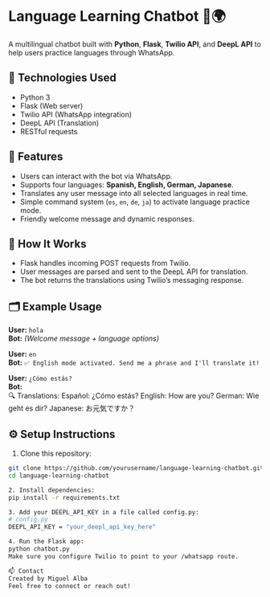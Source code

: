 # Language Learning Chatbot 🧠🌍

A multilingual chatbot built with **Python**, **Flask**, **Twilio API**, and **DeepL API** to help users practice languages through WhatsApp.


## 🔧 Technologies Used
- Python 3
- Flask (Web server)
- Twilio API (WhatsApp integration)
- DeepL API (Translation)
- RESTful requests


## 📌 Features
- Users can interact with the bot via WhatsApp.
- Supports four languages: **Spanish, English, German, Japanese**.
- Translates any user message into all selected languages in real time.
- Simple command system (`es`, `en`, `de`, `ja`) to activate language practice mode.
- Friendly welcome message and dynamic responses.


## 🧠 How It Works
- Flask handles incoming POST requests from Twilio.
- User messages are parsed and sent to the DeepL API for translation.
- The bot returns the translations using Twilio’s messaging response.
  

## 🗂 Example Usage
**User:** `hola`  
**Bot:** *(Welcome message + language options)*

**User:** `en`  
**Bot:** `✅ English mode activated. Send me a phrase and I'll translate it!`

**User:** `¿Cómo estás?`  
**Bot:**  
🔍 Translations:
Español: ¿Cómo estás?
English: How are you?
German: Wie geht es dir?
Japanese: お元気ですか？


## ⚙️ Setup Instructions
1. Clone this repository:
```bash
git clone https://github.com/yourusername/language-learning-chatbot.git
cd language-learning-chatbot

2. Install dependencies:
pip install -r requirements.txt

3. Add your DEEPL_API_KEY in a file called config.py:
# config.py
DEEPL_API_KEY = "your_deepl_api_key_here"

4. Run the Flask app:
python chatbot.py
Make sure you configure Twilio to point to your /whatsapp route.

📫 Contact
Created by Miguel Alba
Feel free to connect or reach out!

